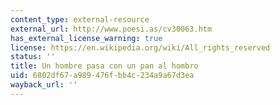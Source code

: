 ```yaml
---
content_type: external-resource
external_url: http://www.poesi.as/cv30063.htm
has_external_license_warning: true
license: https://en.wikipedia.org/wiki/All_rights_reserved
status: ''
title: Un hombre pasa con un pan al hombro
uid: 6802df67-a989-476f-bb4c-234a9a67d3ea
wayback_url: ''
---
```

